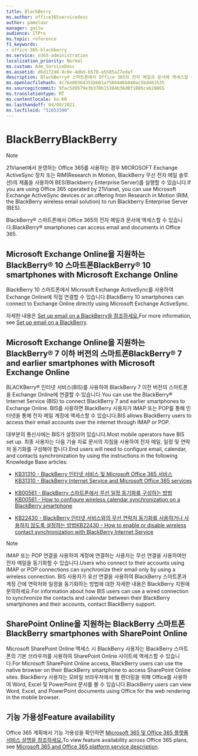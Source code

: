 ```yaml
---
title: BlackBerry
ms.author: office365servicedesc
author: pamelaar
manager: gailw
audience: ITPro
ms.topic: reference
f1_keywords:
- office-365-blackberry
ms.service: o365-administration
localization_priority: Normal
ms.custom: Adm_ServiceDesc
ms.assetid: d6d172d8-8c0e-4dbd-b570-a5585a27edaf
description: BlackBerry® 스마트폰에서 Office 365의 전자 메일과 문서에 액세스할 수 있습니다.
ms.openlocfilehash: 4c76e00364351b601a7566446b040ac5bd461535
ms.sourcegitcommit: 9fac5d9579e3b370b15384b36d0f1805cab20065
ms.translationtype: MT
ms.contentlocale: ko-KR
ms.lasthandoff: 04/09/2021
ms.locfileid: "51653390"
---
```

# <a name="blackberry"></a><span data-ttu-id="11c58-103">BlackBerry</span><span class="sxs-lookup"><span data-stu-id="11c58-103">BlackBerry</span></span>

> [!NOTE]
> <span data-ttu-id="11c58-104">21Vianet에서 운영하는 Office 365를 사용하는 경우 MICROSOFT Exchange ActiveSync 장치 또는 RIM(Research in Motion, BlackBerry 무선 전자 메일 솔루션)의 제품을 사용하여 BES(Blackberry Enterprise Server)를 실행할 수 있습니다.</span><span class="sxs-lookup"><span data-stu-id="11c58-104">If you are using Office 365 operated by 21Vianet, you can use Microsoft Exchange ActiveSync devices or an offering from Research in Motion (RIM, the BlackBerry wireless email solution) to run Blackberry Enterprise Server (BES).</span></span> 
  
<span data-ttu-id="11c58-105">BlackBerry® 스마트폰에서 Office 365의 전자 메일과 문서에 액세스할 수 있습니다.</span><span class="sxs-lookup"><span data-stu-id="11c58-105">BlackBerry® smartphones can access email and documents in Office 365.</span></span>
  
## <a name="blackberry-10-smartphones-with-microsoft-exchange-online"></a><span data-ttu-id="11c58-106">Microsoft Exchange Online을 지원하는 BlackBerry® 10 스마트폰</span><span class="sxs-lookup"><span data-stu-id="11c58-106">BlackBerry® 10 smartphones with Microsoft Exchange Online</span></span>

<span data-ttu-id="11c58-107">BlackBerry 10 스마트폰에서 Microsoft Exchange ActiveSync를 사용하여 Exchange Online에 직접 연결할 수 있습니다.</span><span class="sxs-lookup"><span data-stu-id="11c58-107">BlackBerry 10 smartphones can connect to Exchange Online directly using Microsoft Exchange ActiveSync.</span></span>
  
<span data-ttu-id="11c58-108">자세한 내용은 [Set up email on a BlackBerry을 참조하세요.](https://go.microsoft.com/fwlink/?linkid=863394)</span><span class="sxs-lookup"><span data-stu-id="11c58-108">For more information, see [Set up email on a BlackBerry](https://go.microsoft.com/fwlink/?linkid=863394).</span></span>
  
## <a name="blackberry-7-and-earlier-smartphones-with-microsoft-exchange-online"></a><span data-ttu-id="11c58-109">Microsoft Exchange Online을 지원하는 BlackBerry® 7 이하 버전의 스마트폰</span><span class="sxs-lookup"><span data-stu-id="11c58-109">BlackBerry® 7 and earlier smartphones with Microsoft Exchange Online</span></span>

<span data-ttu-id="11c58-110">BLACKBerry® 인터넷 서비스(BIS)를 사용하여 BlackBerry 7 이전 버전의 스마트폰을 Exchange Online에 연결할 수 있습니다.</span><span class="sxs-lookup"><span data-stu-id="11c58-110">You can use the BlackBerry® Internet Service (BIS) to connect BlackBerry 7 and earlier smartphones to Exchange Online.</span></span> <span data-ttu-id="11c58-111">BIS를 사용하면 BlackBerry 사용자가 IMAP 또는 POP를 통해 인터넷을 통해 전자 메일 계정에 액세스할 수 있습니다.</span><span class="sxs-lookup"><span data-stu-id="11c58-111">BIS allows BlackBerry users to access their email accounts over the internet through IMAP or POP.</span></span>
  
<span data-ttu-id="11c58-112">대부분의 통신사에는 BIS가 설정되어 있습니다.</span><span class="sxs-lookup"><span data-stu-id="11c58-112">Most mobile operators have BIS set up.</span></span> <span data-ttu-id="11c58-113">최종 사용자는 다음 기술 자료 문서의 지침을 사용하여 전자 메일, 일정 및 연락처 동기화를 구성해야 합니다.</span><span class="sxs-lookup"><span data-stu-id="11c58-113">End users will need to configure email, calendar, and contacts synchronization by using the instructions in the following Knowledge Base articles:</span></span>
  
- [<span data-ttu-id="11c58-114">KB31310 - BlackBerry 인터넷 서비스 및 Microsoft Office 365 서비스</span><span class="sxs-lookup"><span data-stu-id="11c58-114">KB31310 - BlackBerry Internet Service and Microsoft Office 365 services</span></span>](https://go.microsoft.com/fwlink/?LinkID=826158&amp;clcid=0x409)
    
- [<span data-ttu-id="11c58-115">KB00561 - BlackBerry 스마트폰에서 무선 일정 동기화를 구성하는 방법</span><span class="sxs-lookup"><span data-stu-id="11c58-115">KB00561 - How to configure wireless calendar synchronization on a BlackBerry smartphone</span></span>](https://go.microsoft.com/fwlink/?LinkID=826160&amp;clcid=0x409)
    
- [<span data-ttu-id="11c58-116">KB22430 - BlackBerry 인터넷 서비스와의 무선 연락처 동기화를 사용하거나 사용하지 않도록 설정하는 방법</span><span class="sxs-lookup"><span data-stu-id="11c58-116">KB22430 - How to enable or disable wireless contact synchronization with BlackBerry Internet Service</span></span>](https://go.microsoft.com/fwlink/?LinkID=826161&amp;clcid=0x409)
    
> [!NOTE]
> <span data-ttu-id="11c58-117">IMAP 또는 POP 연결을 사용하여 계정에 연결하는 사용자는 무선 연결을 사용하여만 전자 메일을 동기화할 수 있습니다.</span><span class="sxs-lookup"><span data-stu-id="11c58-117">Users who connect to their accounts using IMAP or POP connections can synchronize their email only by using a wireless connection.</span></span> <span data-ttu-id="11c58-118">BIS 사용자가 유선 연결을 사용하여 BlackBerry 스마트폰과 계정 간에 연락처와 일정을 동기화하는 방법에 대한 자세한 내용은 BlackBerry 지원에 문의하세요.</span><span class="sxs-lookup"><span data-stu-id="11c58-118">For information about how BIS users can use a wired connection to synchronize the contacts and calendar between their BlackBerry smartphones and their accounts, contact BlackBerry support.</span></span> 
  
## <a name="blackberry-smartphones-with-sharepoint-online"></a><span data-ttu-id="11c58-119">SharePoint Online을 지원하는 BlackBerry 스마트폰</span><span class="sxs-lookup"><span data-stu-id="11c58-119">BlackBerry smartphones with SharePoint Online</span></span>

<span data-ttu-id="11c58-120">Microsoft SharePoint Online 액세스 시 BlackBerry 사용자는 BlackBerry 스마트폰의 기본 브라우저를 사용하여 SharePoint Online 사이트에 액세스할 수 있습니다.</span><span class="sxs-lookup"><span data-stu-id="11c58-120">For Microsoft SharePoint Online access, BlackBerry users can use the native browser on their BlackBerry smartphone to access SharePoint Online sites.</span></span> <span data-ttu-id="11c58-121">BlackBerry 사용자는 모바일 브라우저에서 웹 렌더링을 위해 Office를 사용하여 Word, Excel 및 PowerPoint 문서를 볼 수 있습니다.</span><span class="sxs-lookup"><span data-stu-id="11c58-121">BlackBerry users can view Word, Excel, and PowerPoint documents using Office for the web rendering in the mobile browser.</span></span>
  
## <a name="feature-availability"></a><span data-ttu-id="11c58-122">기능 가용성</span><span class="sxs-lookup"><span data-stu-id="11c58-122">Feature availability</span></span>

<span data-ttu-id="11c58-123">Office 365 계획에서 기능 가용성을 확인하면 [Microsoft 365 및 Office 365 플랫폼 서비스 설명을 참조하세요.](office-365-platform-service-description.md)</span><span class="sxs-lookup"><span data-stu-id="11c58-123">To view feature availability across Office 365 plans, see [Microsoft 365 and Office 365 platform service description](office-365-platform-service-description.md).</span></span>
  